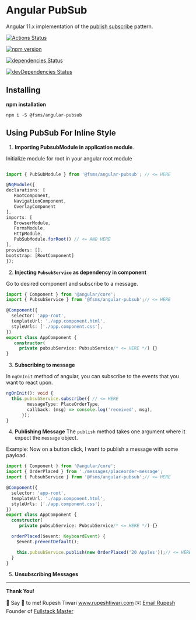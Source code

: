 

# Angular PubSub 

Angular 11.x implementation of the [publish subscribe](https://en.wikipedia.org/wiki/Publish%E2%80%93subscribe_pattern) pattern. 

 
[![Actions Status](https://github.com/rupeshtiwari/fsms-angular-pubsub/workflows/.github/workflows/main.yml/badge.svg)](https://github.com/rupeshtiwari/fsms-angular-pubsub/actions)  

[![npm version](https://badge.fury.io/js/%40fsms%2Fangular-pubsub.svg)](https://badge.fury.io/js/%40fsms%2Fangular-pubsub)

[![dependencies Status](https://status.david-dm.org/gh/FullStackMaster1/fsms-angular-pubsub.svg)](https://david-dm.org/FullStackMaster1/fsms-angular-pubsub)

[![devDependencies Status](https://status.david-dm.org/gh/FullStackMaster1/fsms-angular-pubsub/dev-status.svg)](https://david-dm.org/FullStackMaster1/fsms-angular-pubsub#info=devDependencies)

## Installing

**npm installation**

```shell
npm i -S @fsms/angular-pubsub
```
## Using PubSub For Inline Style

1. **Importing PubsubModule in application module**.

Initialize module for root in your angular root module

```ts

import { PubSubModule } from '@fsms/angular-pubsub'; // <= HERE

@NgModule({
declarations: [
   RootComponent,
   NavigationComponent,
   OverlayComponent
],
imports: [
   BrowserModule,
   FormsModule,
   HttpModule,
   PubSubModule.forRoot() // <= AND HERE
],
providers: [],
bootstrap: [RootComponent]
});

```

2. **Injecting `PubsubService` as dependency in component** 

Go to desired component and subscribe to a message. 

```ts
import { Component } from '@angular/core';
import { PubsubService } from '@fsms/angular-pubsub';// <= HERE

@Component({
  selector: 'app-root',
  templateUrl: './app.component.html',
  styleUrls: ['./app.component.css'],
})
export class AppComponent {
   constructor(
     private pubsubService: PubsubService/* <= HERE */) {}
}
```
3. **Subscribing to message**
  
  In `ngOnInit` method of angular, you can subscribe to the events that you want to react upon. 

```ts
ngOnInit(): void {
  this.pubsubService.subscribe({ // <= HERE
        messageType: PlaceOrderType,
        callback: (msg) => console.log('received', msg),
      });
}
```
4. **Publishing Message** 
The `publish`  method takes one argument where it expect the `message` object.

Example: Now on a button click, I want to publish a message with some payload.

```ts
import { Component } from '@angular/core';
import { OrderPlaced } from './messages/placeorder-message';
import { PubsubService } from '@fsms/angular-pubsub';// <= HERE

@Component({
  selector: 'app-root',
  templateUrl: './app.component.html',
  styleUrls: ['./app.component.css'],
})
export class AppComponent {
  constructor(
     private pubsubService: PubsubService/* <= HERE */) {}

  orderPlaced($event: KeyboardEvent) {
    $event.preventDefault();

    this.pubsubService.publish(new OrderPlaced('20 Apples'));// <= HERE
  }
}
```
5. **Unsubscribing Messages**


---

**Thank You!**

💖 Say 👋 to me!
Rupesh Tiwari
<a href="https://www.rupeshtiwari.com"> www.rupeshtiwari.com</a>
✉️ <a href="mailto:fullstackmaster1@gmail.com?subject=Hi"> Email Rupesh</a>
Founder of <a href="https://www.fullstackmaster.net"> Fullstack Master</a>


